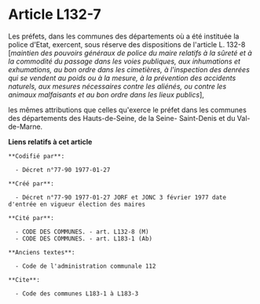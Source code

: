 # Article L132-7

Les préfets, dans les communes des départements où a été instituée la police d'Etat, exercent, sous réserve des dispositions
de l'article L. 132-8 [*maintien des pouvoirs généraux de police du maire relatifs à la sûreté et à la commodité du passage
dans les voies publiques, aux inhumations et exhumations, au bon ordre dans les cimetières, à l'inspection des denrées qui se
vendent au poids ou à la mesure, à la prévention des accidents naturels, aux mesures nécessaires contre les aliénés, ou
contre les animaux malfaisants et au bon ordre dans les lieux publics*],

les mêmes attributions que celles qu'exerce le préfet dans les communes des départements des Hauts-de-Seine, de la Seine-
Saint-Denis et du Val-de-Marne.

**Liens relatifs à cet article**

	**Codifié par**:

	  - Décret n°77-90 1977-01-27

	**Créé par**:

	  - Décret n°77-90 1977-01-27 JORF et JONC 3 février 1977 date d'entrée en vigueur élection des maires

	**Cité par**:

	  - CODE DES COMMUNES. - art. L132-8 (M)
	  - CODE DES COMMUNES. - art. L183-1 (Ab)

	**Anciens textes**:

	  - Code de l'administration communale 112

	**Cite**:

	  - Code des communes L183-1 à L183-3
